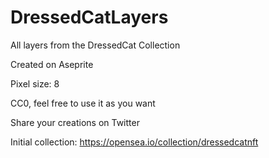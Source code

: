 # DressedCatLayers
All layers from the DressedCat Collection

Created on Aseprite

Pixel size: 8

CC0, feel free to use it as you want

Share your creations on Twitter

Initial collection: https://opensea.io/collection/dressedcatnft
